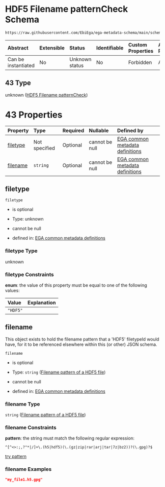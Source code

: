 # HDF5 Filename patternCheck Schema

```txt
https://raw.githubusercontent.com/EbiEga/ega-metadata-schema/main/schemas/EGA.common-definitions.json#/definitions/filenameFiletypePatternCheck/anyOf/43
```



| Abstract            | Extensible | Status         | Identifiable | Custom Properties | Additional Properties | Access Restrictions | Defined In                                                                                           |
| :------------------ | :--------- | :------------- | :----------- | :---------------- | :-------------------- | :------------------ | :--------------------------------------------------------------------------------------------------- |
| Can be instantiated | No         | Unknown status | No           | Forbidden         | Allowed               | none                | [EGA.common-definitions.json\*](../../../schemas/EGA.common-definitions.json "open original schema") |

## 43 Type

unknown ([HDF5 Filename patternCheck](ega-4-definitions-check-filetype-checks-based-on-its-filename-anyof-hdf5-filename-patterncheck.md))

# 43 Properties

| Property              | Type          | Required | Nullable       | Defined by                                                                                                                                                                                                                                                                                                                                                     |
| :-------------------- | :------------ | :------- | :------------- | :------------------------------------------------------------------------------------------------------------------------------------------------------------------------------------------------------------------------------------------------------------------------------------------------------------------------------------------------------------- |
| [filetype](#filetype) | Not specified | Optional | cannot be null | [EGA common metadata definitions](ega-4-definitions-check-filetype-checks-based-on-its-filename-anyof-hdf5-filename-patterncheck-properties-filetype.md "https://raw.githubusercontent.com/EbiEga/ega-metadata-schema/main/schemas/EGA.common-definitions.json#/definitions/filenameFiletypePatternCheck/anyOf/43/properties/filetype")                        |
| [filename](#filename) | `string`      | Optional | cannot be null | [EGA common metadata definitions](ega-4-definitions-check-filetype-checks-based-on-its-filename-anyof-hdf5-filename-patterncheck-properties-filename-pattern-of-a-hdf5-file.md "https://raw.githubusercontent.com/EbiEga/ega-metadata-schema/main/schemas/EGA.common-definitions.json#/definitions/filenameFiletypePatternCheck/anyOf/43/properties/filename") |

## filetype



`filetype`

*   is optional

*   Type: unknown

*   cannot be null

*   defined in: [EGA common metadata definitions](ega-4-definitions-check-filetype-checks-based-on-its-filename-anyof-hdf5-filename-patterncheck-properties-filetype.md "https://raw.githubusercontent.com/EbiEga/ega-metadata-schema/main/schemas/EGA.common-definitions.json#/definitions/filenameFiletypePatternCheck/anyOf/43/properties/filetype")

### filetype Type

unknown

### filetype Constraints

**enum**: the value of this property must be equal to one of the following values:

| Value    | Explanation |
| :------- | :---------- |
| `"HDF5"` |             |

## filename

This object exists to hold the filename pattern that a 'HDF5' filetypeId would have, for it to be referenced elsewhere within this (or other) JSON schema.

`filename`

*   is optional

*   Type: `string` ([Filename pattern of a HDF5 file](ega-4-definitions-check-filetype-checks-based-on-its-filename-anyof-hdf5-filename-patterncheck-properties-filename-pattern-of-a-hdf5-file.md))

*   cannot be null

*   defined in: [EGA common metadata definitions](ega-4-definitions-check-filetype-checks-based-on-its-filename-anyof-hdf5-filename-patterncheck-properties-filename-pattern-of-a-hdf5-file.md "https://raw.githubusercontent.com/EbiEga/ega-metadata-schema/main/schemas/EGA.common-definitions.json#/definitions/filenameFiletypePatternCheck/anyOf/43/properties/filename")

### filename Type

`string` ([Filename pattern of a HDF5 file](ega-4-definitions-check-filetype-checks-based-on-its-filename-anyof-hdf5-filename-patterncheck-properties-filename-pattern-of-a-hdf5-file.md))

### filename Constraints

**pattern**: the string must match the following regular expression:&#x20;

```regexp
^[^<>:;,?"*|/]+\.(h5|hdf5)(\.(gz|zip|rar|arj|tar|7z|bz2))?(\.gpg)?$
```

[try pattern](https://regexr.com/?expression=%5E%5B%5E%3C%3E%3A%3B%2C%3F%22*%7C%2F%5D%2B%5C.\(h5%7Chdf5\)\(%5C.\(gz%7Czip%7Crar%7Carj%7Ctar%7C7z%7Cbz2\)\)%3F\(%5C.gpg\)%3F%24 "try regular expression with regexr.com")

### filename Examples

```json
"my_file1.h5.gpg"
```
